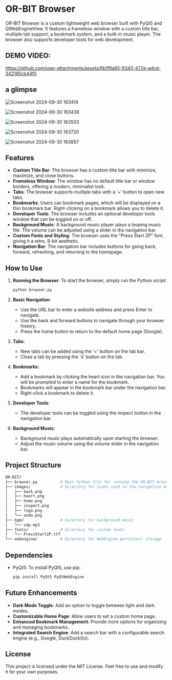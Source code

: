 
# OR-BIT Browser

OR-BIT Browser is a custom lightweight web browser built with PyQt5 and QWebEngineView. It features a frameless window with a custom title bar, multiple tab support, a bookmark system, and a built-in music player. The browser also supports developer tools for web development.
## DEMO VIDEO:

https://github.com/user-attachments/assets/6b1f9a65-9340-472e-adcd-342165cb44f0

## a glimpse 
![Screenshot 2024-09-30 163414](https://github.com/user-attachments/assets/2ebdcec2-9798-4e7d-8572-4430cc11d3d8)

![Screenshot 2024-09-30 163438](https://github.com/user-attachments/assets/672d385d-4260-45cf-bef1-3cb329b3a628)

![Screenshot 2024-09-30 163503](https://github.com/user-attachments/assets/476dedc8-0155-4957-a429-af91fbadaae8)

![Screenshot 2024-09-30 163720](https://github.com/user-attachments/assets/148224b1-c9be-47fd-89b2-83656a314d29)

![Screenshot 2024-09-30 163857](https://github.com/user-attachments/assets/f494ed18-bf2a-4034-b804-0c3c58a499ff)

## Features

- **Custom Title Bar**: The browser has a custom title bar with minimize, maximize, and close buttons.
- **Frameless Window**: The window has no default title bar or window borders, offering a modern, minimalist look.
- **Tabs**: The browser supports multiple tabs with a '+' button to open new tabs.
- **Bookmarks**: Users can bookmark pages, which will be displayed on a thin bookmark bar. Right-clicking on a bookmark allows you to delete it.
- **Developer Tools**: The browser includes an optional developer tools window that can be toggled on or off.
- **Background Music**: A background music player plays a looping music file. The volume can be adjusted using a slider in the navigation bar.
- **Custom Fonts and Styling**: The browser uses the "Press Start 2P" font, giving it a retro, 8-bit aesthetic.
- **Navigation Bar**: The navigation bar includes buttons for going back, forward, refreshing, and returning to the homepage.

## How to Use

1. **Running the Browser**: 
   To start the browser, simply run the Python script:
   ```bash
   python browser.py
   ```

2. **Basic Navigation**:
   - Use the URL bar to enter a website address and press Enter to navigate.
   - Use the back and forward buttons to navigate through your browser history.
   - Press the home button to return to the default home page (Google).

3. **Tabs**:
   - New tabs can be added using the '+' button on the tab bar.
   - Close a tab by pressing the 'x' button on the tab.

4. **Bookmarks**:
   - Add a bookmark by clicking the heart icon in the navigation bar. You will be prompted to enter a name for the bookmark.
   - Bookmarks will appear in the bookmark bar under the navigation bar.
   - Right-click a bookmark to delete it.

5. **Developer Tools**:
   - The developer tools can be toggled using the inspect button in the navigation bar.

6. **Background Music**:
   - Background music plays automatically upon starting the browser.
   - Adjust the music volume using the volume slider in the navigation bar.

## Project Structure

```bash
OR-BIT/
├── browser.py          # Main Python file for running the OR-BIT browser
├── images/             # Directory for icons used in the navigation bar and title bar
│   ├── back.png
│   ├── heart.png
│   ├── home.png
│   ├── inspect.png
│   ├── logo.png
│   └── undo.png
├── bgm/                # Directory for background music
│   └── sdp.mp3
├── fonts/              # Directory for custom fonts
│   └── PressStart2P.ttf
└── webengine/          # Directory for WebEngine persistent storage
```

## Dependencies

- PyQt5: To install PyQt5, use pip:
  ```bash
  pip install PyQt5 PyQtWebEngine
  ```

## Future Enhancements

- **Dark Mode Toggle**: Add an option to toggle between light and dark modes.
- **Customizable Home Page**: Allow users to set a custom home page.
- **Enhanced Bookmark Management**: Provide more options for organizing and managing bookmarks.
- **Integrated Search Engine**: Add a search bar with a configurable search engine (e.g., Google, DuckDuckGo).

## License

This project is licensed under the MIT License. Feel free to use and modify it for your own purposes.
